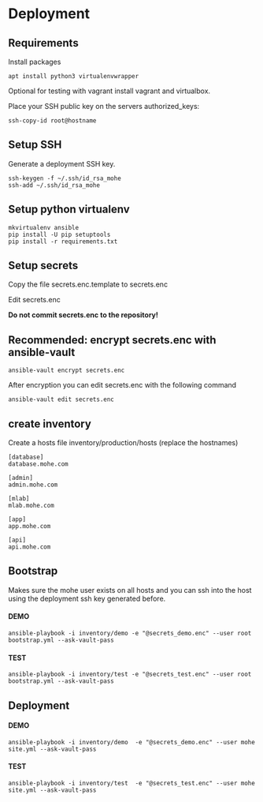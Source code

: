 # Deployment

## Requirements

Install packages

    apt install python3 virtualenvwrapper

Optional for testing with vagrant install vagrant and virtualbox.

Place your SSH public key on the servers authorized_keys:

    ssh-copy-id root@hostname

## Setup SSH

Generate a deployment SSH key.

    ssh-keygen -f ~/.ssh/id_rsa_mohe
    ssh-add ~/.ssh/id_rsa_mohe
    
## Setup python virtualenv

    mkvirtualenv ansible
    pip install -U pip setuptools
    pip install -r requirements.txt

## Setup secrets

Copy the file secrets.enc.template to secrets.enc

Edit secrets.enc

**Do not commit secrets.enc to the repository!**

## Recommended: encrypt secrets.enc with ansible-vault

    ansible-vault encrypt secrets.enc

After encryption you can edit secrets.enc with the following command

    ansible-vault edit secrets.enc

## create inventory

Create a hosts file inventory/production/hosts (replace the hostnames)

    [database]
    database.mohe.com

    [admin]
    admin.mohe.com

    [mlab]
    mlab.mohe.com

    [app]
    app.mohe.com

    [api]
    api.mohe.com


## Bootstrap

Makes sure the mohe user exists on all hosts and you can ssh into the host using the deployment ssh key generated before.

#### DEMO

    ansible-playbook -i inventory/demo -e "@secrets_demo.enc" --user root bootstrap.yml --ask-vault-pass

#### TEST

    ansible-playbook -i inventory/test -e "@secrets_test.enc" --user root bootstrap.yml --ask-vault-pass

## Deployment

#### DEMO

    ansible-playbook -i inventory/demo  -e "@secrets_demo.enc" --user mohe site.yml --ask-vault-pass

#### TEST

    ansible-playbook -i inventory/test  -e "@secrets_test.enc" --user mohe site.yml --ask-vault-pass
